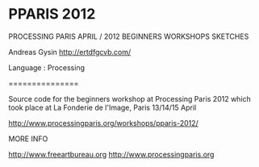 PPARIS 2012
===============
PROCESSING PARIS APRIL / 2012
BEGINNERS WORKSHOPS SKETCHES

Andreas Gysin
http://ertdfgcvb.com/

Language : Processing 

===============

Source code for the beginners workshop at Processing Paris 2012
which took place at La Fonderie de l'Image, Paris 13/14/15 April

http://www.processingparis.org/workshops/pparis-2012/

MORE INFO

http://www.freeartbureau.org
http://www.processingparis.org




